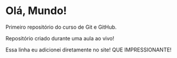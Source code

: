 # Olá, Mundo!
 Primeiro repositório do curso de Git e GitHub.

 Repositório criado durante uma aula ao vivo!

Essa linha eu adicionei diretamente no site! QUE IMPRESSIONANTE!
